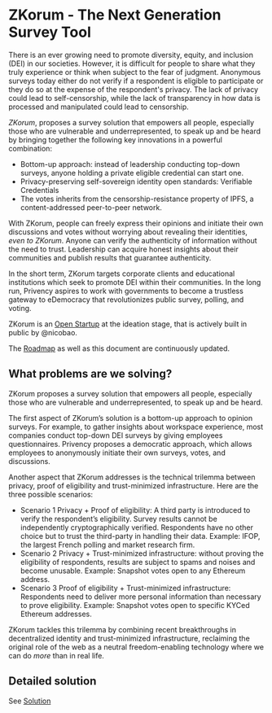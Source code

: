 # ZKorum - The Next Generation Survey Tool

There is an ever growing need to promote diversity, equity, and inclusion (DEI) in our societies. However, it is difficult for people to share what they truly experience or think when subject to the fear of judgment. Anonymous surveys today either do not verify if a respondent is eligible to participate or they do so at the expense of the respondent's privacy. The lack of privacy could lead to self-censorship, while the lack of transparency in how data is processed and manipulated could lead to censorship.

_ZKorum_, proposes a survey solution that empowers all people, especially those who are vulnerable and underrepresented, to speak up and be heard by bringing together the following key innovations in a powerful combination:

- Bottom-up approach: instead of leadership conducting top-down surveys, anyone holding a private eligible credential can start one.
- Privacy-preserving self-sovereign identity open standards: Verifiable Credentials
- The votes inherits from the censorship-resistance property of IPFS, a content-addressed peer-to-peer network.

With ZKorum, people can freely express their opinions and initiate their own discussions and votes without worrying about revealing their identities, _even to ZKorum_. Anyone can verify the authenticity of information without the need to trust. Leadership can acquire honest insights about their communities and publish results that guarantee authenticity.

In the short term, ZKorum targets corporate clients and educational institutions which seek to promote DEI within their communities. In the long run, Privency aspires to work with governments to become a trustless gateway to eDemocracy that revolutionizes public survey, polling, and voting.

ZKorum is an [Open Startup](https://cal.com/blog/open-startup) at the ideation stage, that is actively built in public by @nicobao.

The [Roadmap](./ROADMAP.md) as well as this document are continuously updated.

## What problems are we solving?

ZKorum proposes a survey solution that empowers all people, especially those who are vulnerable and underrepresented, to speak up and be heard.

The first aspect of ZKorum’s solution is a bottom-up approach to opinion surveys. For example, to gather insights about workspace experience, most companies conduct top-down DEI surveys by giving employees questionnaires. Privency proposes a democratic approach, which allows employees to anonymously initiate their own surveys, votes, and discussions.

Another aspect that ZKorum addresses is the technical trilemma between privacy, proof of eligibility and trust-minimized infrastructure. Here are the three possible scenarios:

- Scenario 1 Privacy + Proof of eligibility: A third party is introduced to verify the respondent’s eligibility. Survey results cannot be independently cryptographically verified. Respondents have no other choice but to trust the third-party in handling their data. Example: IFOP, the largest French polling and market research firm.
- Scenario 2 Privacy + Trust-minimized infrastructure: without proving the eligibility of respondents, results are subject to spams and noises and become unusable. Example: Snapshot votes open to any Ethereum address.
- Scenario 3 Proof of eligibility + Trust-minimized infrastructure: Respondents need to deliver more personal information than necessary to prove eligibility. Example: Snapshot votes open to specific KYCed Ethereum addresses.

ZKorum tackles this trilemma by combining recent breakthroughs in decentralized identity and trust-minimized infrastructure, reclaiming the original role of the web as a neutral freedom-enabling technology where we can do _more_ than in real life.

## Detailed solution

See [Solution](./SOLUTION.md)
